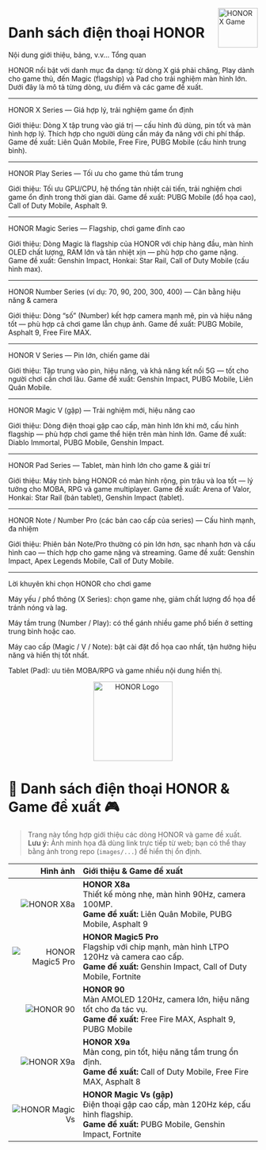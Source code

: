 <!-- README.md: logo nhỏ, nổi bên phải -->
<img src="images/honor-x-game.png" alt="HONOR X Game" style="float:right; width:80px; margin:6px 0 10px 10px; opacity:0.95;" />

<!-- Phần nội dung README tiếp theo -->
# Danh sách điện thoại HONOR
Nội dung giới thiệu, bảng, v.v...
Tổng quan

HONOR nổi bật với danh mục đa dạng: từ dòng X giá phải chăng, Play dành cho game thủ, đến Magic (flagship) và Pad cho trải nghiệm màn hình lớn. Dưới đây là mô tả từng dòng, ưu điểm và các game đề xuất.


---

HONOR X Series — Giá hợp lý, trải nghiệm game ổn định

 Giới thiệu: Dòng X tập trung vào giá trị — cấu hình đủ dùng, pin tốt và màn hình hợp lý. Thích hợp cho người dùng cần máy đa năng với chi phí thấp.
Game đề xuất: Liên Quân Mobile, Free Fire, PUBG Mobile (cấu hình trung bình).


---

HONOR Play Series — Tối ưu cho game thủ tầm trung

 Giới thiệu: Tối ưu GPU/CPU, hệ thống tản nhiệt cải tiến, trải nghiệm chơi game ổn định trong thời gian dài.
Game đề xuất: PUBG Mobile (đồ họa cao), Call of Duty Mobile, Asphalt 9.


---

HONOR Magic Series — Flagship, chơi game đỉnh cao

 Giới thiệu: Dòng Magic là flagship của HONOR với chip hàng đầu, màn hình OLED chất lượng, RAM lớn và tản nhiệt xịn — phù hợp cho game nặng.
Game đề xuất: Genshin Impact, Honkai: Star Rail, Call of Duty Mobile (cấu hình max).


---

HONOR Number Series (ví dụ: 70, 90, 200, 300, 400) — Cân bằng hiệu năng & camera

 Giới thiệu: Dòng “số” (Number) kết hợp camera mạnh mẽ, pin và hiệu năng tốt — phù hợp cả chơi game lẫn chụp ảnh.
Game đề xuất: PUBG Mobile, Asphalt 9, Free Fire MAX.


---

HONOR V Series — Pin lớn, chiến game dài

 Giới thiệu: Tập trung vào pin, hiệu năng, và khả năng kết nối 5G — tốt cho người chơi cần chơi lâu.
Game đề xuất: Genshin Impact, PUBG Mobile, Liên Quân Mobile.


---

HONOR Magic V (gập) — Trải nghiệm mới, hiệu năng cao

 Giới thiệu: Dòng điện thoại gập cao cấp, màn hình lớn khi mở, cấu hình flagship — phù hợp chơi game thể hiện trên màn hình lớn.
Game đề xuất: Diablo Immortal, PUBG Mobile, Genshin Impact.


---

HONOR Pad Series — Tablet, màn hình lớn cho game & giải trí

 Giới thiệu: Máy tính bảng HONOR có màn hình rộng, pin trâu và loa tốt — lý tưởng cho MOBA, RPG và game multiplayer.
Game đề xuất: Arena of Valor, Honkai: Star Rail (bản tablet), Genshin Impact (tablet).


---

HONOR Note / Number Pro (các bản cao cấp của series) — Cấu hình mạnh, đa nhiệm

 Giới thiệu: Phiên bản Note/Pro thường có pin lớn hơn, sạc nhanh hơn và cấu hình cao — thích hợp cho game nặng và streaming.
Game đề xuất: Genshin Impact, Apex Legends Mobile, Call of Duty Mobile.


---

Lời khuyên khi chọn HONOR cho chơi game

Máy yếu / phổ thông (X Series): chọn game nhẹ, giảm chất lượng đồ họa để tránh nóng và lag.

Máy tầm trung (Number / Play): có thể gánh nhiều game phổ biến ở setting trung bình hoặc cao.

Máy cao cấp (Magic / V / Note): bật cài đặt đồ họa cao nhất, tận hưởng hiệu năng và hiển thị tốt nhất.

Tablet (Pad): ưu tiên MOBA/RPG và game nhiều nội dung hiển thị.


<p align="center">
  <img src="images/honor-logo.png" alt="HONOR Logo" width="160" />
</p>

# 📱 Danh sách điện thoại HONOR & Game đề xuất 🎮

> Trang này tổng hợp giới thiệu các dòng HONOR và game đề xuất.  
> **Lưu ý:** Ảnh minh họa đã dùng link trực tiếp từ web; bạn có thể thay bằng ảnh trong repo (`images/...`) để hiển thị ổn định.

| Hình ảnh | Giới thiệu & Game đề xuất |
|---:|:---|
| ![HONOR X8a](https://fdn2.gsmarena.com/vv/pics/honor/honor-x8a-1.jpg) | **HONOR X8a** <br> Thiết kế mỏng nhẹ, màn hình 90Hz, camera 100MP. <br> **Game đề xuất:** Liên Quân Mobile, PUBG Mobile, Asphalt 9 |
| ![HONOR Magic5 Pro](https://fdn2.gsmarena.com/vv/pics/honor/honor-magic5-pro-1.jpg) | **HONOR Magic5 Pro** <br> Flagship với chip mạnh, màn hình LTPO 120Hz và camera cao cấp. <br> **Game đề xuất:** Genshin Impact, Call of Duty Mobile, Fortnite |
| ![HONOR 90](https://fdn2.gsmarena.com/vv/pics/honor/honor-90-1.jpg) | **HONOR 90** <br> Màn AMOLED 120Hz, camera lớn, hiệu năng tốt cho đa tác vụ. <br> **Game đề xuất:** Free Fire MAX, Asphalt 9, PUBG Mobile |
| ![HONOR X9a](https://fdn2.gsmarena.com/vv/pics/honor/honor-x9a-1.jpg) | **HONOR X9a** <br> Màn cong, pin tốt, hiệu năng tầm trung ổn định. <br> **Game đề xuất:** Call of Duty Mobile, Free Fire MAX, Asphalt 8 |
| ![HONOR Magic Vs](https://fdn2.gsmarena.com/vv/pics/honor/honor-magic-vs-1.jpg) | **HONOR Magic Vs (gập)** <br> Điện thoại gập cao cấp, màn 120Hz kép, cấu hình flagship. <br> **Game đề xuất:** PUBG Mobile, Genshin Impact, Fortnite |



